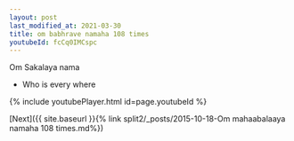 ```yaml
---
layout: post
last_modified_at: 2021-03-30
title: om babhrave namaha 108 times
youtubeId: fcCq0IMCspc
---
```

 
 
Om Sakalaya nama 
 
 -  Who is every where 
 
  
 
  
 
 
 
 
 
 


{% include youtubePlayer.html id=page.youtubeId %}
 
[Next]({{ site.baseurl }}{% link  split2/_posts/2015-10-18-Om mahaabalaaya namaha 108 times.md%})
 
